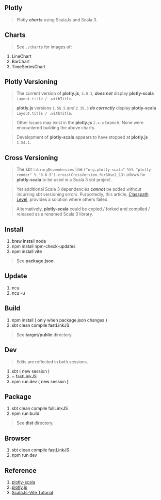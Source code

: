 Plotly
------
>Plotly ***charts*** using ScalaJs and Scala 3.

Charts
------
>See ```./charts``` for images of:
1. LineChart
2. BarChart
3. TimeSeriesChart

Plotly Versioning
-----------------
>The current version of **plotly.js**, ```3.0.1```, ***does not*** display **plotly-scala** ```Layout.title / .withTitle```.

>**plotly.js** versions ```1.58.5``` *and* ```2.35.3``` ***do correctly*** display **plotly-scala** ```Layout.title / .withTitle```.

>Other issues may exist in the **plotly.js** ```2.x.x``` branch. None were encountered building the above charts.

>Development of **plotly-scala** appears to have stopped at **plotly.js** ```1.54.1```.

Cross Versioning
----------------
>The sbt ```libraryDependencies``` line ```("org.plotly-scala" %%% "plotly-render" % "0.8.5").cross(CrossVersion.for3Use2_13)``` allows for
>**plotly-scala** to be used in a Scala 3 sbt project.

>Yet additional Scala 3 dependencies ***cannot*** be added without incurring sbt versioning errors. Purportedly, this article, [Classpath Level](https://docs.scala-lang.org/scala3/guides/migration/compatibility-classpath.html), provides a solution where others failed.

>Alternatively, **plotly-scala** could be copied / forked and compiled / released as a renamed Scala 3 library.

Install
-------
1. brew install node
2. npm install npm-check-updates
3. npm install vite
>See **package.json**.

Update
------
1. ncu
2. ncu -u

Build
-----
1. npm install ( only when package.json changes )
2. sbt clean compile fastLinkJS
>See **target/public** directory.

Dev
---
>Edits are reflected in both sessions.
1. sbt ( new session )
2. ~ fastLinkJS
3. npm run dev ( new session )

Package
-------
1. sbt clean compile fullLinkJS
2. npm run build
>See **dist** directory.

Browser
-------
1. sbt clean compile fastLinkJS
2. npm run dev

Reference
---------
1. [plotly-scala](https://github.com/alexarchambault/plotly-scala)
2. [plotly.js](https://www.npmjs.com/package/plotly.js/v/1.47.4?activeTab=versions)
3. [ScalaJs-Vite Tutorial](https://www.scala-js.org/doc/tutorial/scalajs-vite.html)
